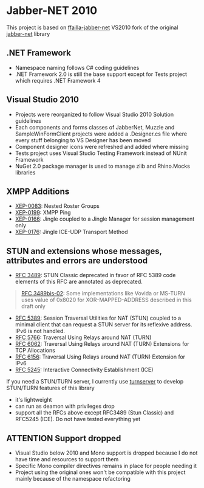 Jabber-NET 2010
===============

This project is based on [ffailla-jabber-net] VS2010 fork of the original [jabber-net] library

## .NET Framework

* Namespace naming follows C# coding guidelines
* .NET Framework 2.0 is still the base support except for Tests project which requires .NET Framework 4

## Visual Studio 2010

* Projects were reorganized to follow Visual Studio 2010 Solution guidelines
* Each components and forms classes of JabberNet, Muzzle and SampleWinFormClient projects were added a .Designer.cs file where every stuff belonging to VS Designer has been moved
* Component designer icons were refreshed and added where missing
* Tests project uses Visual Studio Testing Framework instead of NUnit Framework
* NuGet 2.0 package manager is used to manage zlib and Rhino.Mocks libraries

## XMPP Additions

* [XEP-0083]: Nested Roster Groups
* [XEP-0199]: XMPP Ping 
* [XEP-0166]: Jingle coupled to a Jingle Manager for session management only
* [XEP-0176]: Jingle ICE-UDP Transport Method

## STUN and extensions whose messages, attributes and errors are understood
* [RFC 3489]: STUN Classic deprecated in favor of RFC 5389 code elements of this RFC are annotated as deprecated.

 > [RFC 3489bis-02]: Some implementations like Vovida or MS-TURN uses value of 0x8020 for XOR-MAPPED-ADDRESS described in this draft only
 
* [RFC 5389]: Session Traversal Utilities for NAT (STUN) coupled to a minimal client that can request a STUN server for its reflexive address. IPv6 is not handled.
* [RFC 5766]: Traversal Using Relays around NAT (TURN)
* [RFC 6062]: Traversal Using Relays around NAT (TURN) Extensions for TCP Allocations
* [RFC 6156]: Traversal Using Relays around NAT (TURN) Extension for IPv6
* [RFC 5245]: Interactive Connectivity Establishment (ICE)

If you need a STUN/TURN server, I currently use [turnserver] to develop STUN/TURN features of this library
* it's lightweight
* can run as deamon with privileges drop
* support all the RFCs above except RFC3489 (Stun Classic) and RFC5245 (ICE). Do not have tested everything yet 


## ATTENTION Support dropped

* Visual Studio below 2010 and Mono support is dropped because I do not have time and resources to support them
* Specific Mono compiler directives remains in place for people needing it
* Project using the original ones won't be compatible with this project mainly because of the namespace refactoring

[XEP-0083]: http://xmpp.org/extensions/xep-0083.html
[XEP-0199]: http://xmpp.org/extensions/xep-0199.html
[XEP-0166]: http://xmpp.org/extensions/xep-0166.html
[XEP-0176]: http://xmpp.org/extensions/xep-0176.html
[RFC 3489]: http://tools.ietf.org/html/rfc3489
[RFC 3489bis-02]: http://tools.ietf.org/html/draft-ietf-behave-rfc3489bis-02
[RFC 5389]: http://tools.ietf.org/html/rfc5389
[RFC 5766]: http://tools.ietf.org/html/rfc5766
[RFC 6062]: http://tools.ietf.org/html/rfc6062
[RFC 6156]: http://tools.ietf.org/html/rfc6156
[RFC 5245]: http://tools.ietf.org/html/rfc5245
[turnserver]: http://turnserver.sourceforge.net
[jabber-net]: http://code.google.com/p/jabber-net
[ffailla-jabber-net]: https://github.com/ffailla/jabber-net